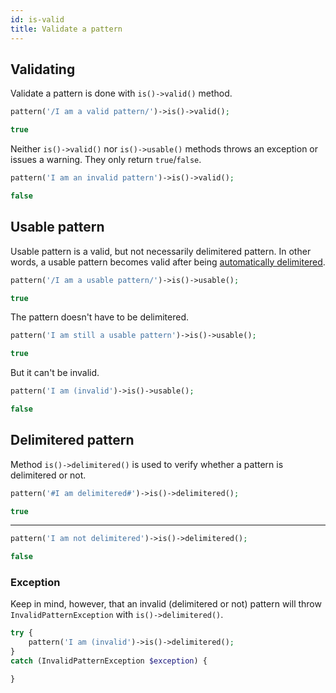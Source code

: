 ```yaml
---
id: is-valid
title: Validate a pattern
---
```


## Validating

Validate a pattern is done with `is()->valid()` method.

```php
pattern('/I am a valid pattern/')->is()->valid();
```
```php
true
```

Neither `is()->valid()` nor `is()->usable()` methods throws an exception or issues a warning. They only return `true`/`false`.

```php
pattern('I am an invalid pattern')->is()->valid();
```
```php
false
```

## Usable pattern

Usable pattern is a valid, but not necessarily delimitered pattern. In other words, a usable pattern becomes valid after 
being [automatically delimitered](delimiters.md).

```php
pattern('/I am a usable pattern/')->is()->usable();
```
```php
true
```

The pattern doesn't have to be delimitered.

```php
pattern('I am still a usable pattern')->is()->usable();
```
```php
true
```

But it can't be invalid.

```php
pattern('I am (invalid')->is()->usable();
```
```php
false
```

## Delimitered pattern

Method `is()->delimitered()` is used to verify whether a pattern is delimitered or not.


```php
pattern('#I am delimitered#')->is()->delimitered();
```
```php
true
```

---

```php
pattern('I am not delimitered')->is()->delimitered();
```
```php
false
```

### Exception

Keep in mind, however, that an invalid (delimitered or not) pattern will 
throw `InvalidPatternException` with `is()->delimitered()`.

```php
try {
    pattern('I am (invalid')->is()->delimitered();
}
catch (InvalidPatternException $exception) {

}
```

